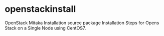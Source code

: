 # openstackinstall
OpenStack Mitaka Installation source package
Installation Steps for Opens Stack on a Single Node using CentOS7.
